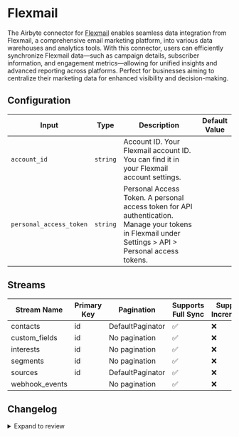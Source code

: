 # Flexmail
The Airbyte connector for [Flexmail](https://flexmail.be/) enables seamless data integration from Flexmail, a comprehensive email marketing platform, into various data warehouses and analytics tools. With this connector, users can efficiently synchronize Flexmail data—such as campaign details, subscriber information, and engagement metrics—allowing for unified insights and advanced reporting across platforms. Perfect for businesses aiming to centralize their marketing data for enhanced visibility and decision-making.

## Configuration

| Input | Type | Description | Default Value |
|-------|------|-------------|---------------|
| `account_id` | `string` | Account ID. Your Flexmail account ID. You can find it in your Flexmail account settings. |  |
| `personal_access_token` | `string` | Personal Access Token. A personal access token for API authentication. Manage your tokens in Flexmail under Settings &gt; API &gt; Personal access tokens. |  |

## Streams
| Stream Name | Primary Key | Pagination | Supports Full Sync | Supports Incremental |
|-------------|-------------|------------|---------------------|----------------------|
| contacts | id | DefaultPaginator | ✅ |  ❌  |
| custom_fields | id | No pagination | ✅ |  ❌  |
| interests | id | No pagination | ✅ |  ❌  |
| segments | id | No pagination | ✅ |  ❌  |
| sources | id | DefaultPaginator | ✅ |  ❌  |
| webhook_events |  | No pagination | ✅ |  ❌  |

## Changelog

<details>
  <summary>Expand to review</summary>

| Version          | Date              | Pull Request | Subject        |
|------------------|-------------------|--------------|----------------|
| 0.0.12 | 2025-03-01 | [54956](https://github.com/airbytehq/airbyte/pull/54956) | Update dependencies |
| 0.0.11 | 2025-02-22 | [54372](https://github.com/airbytehq/airbyte/pull/54372) | Update dependencies |
| 0.0.10 | 2025-02-15 | [53742](https://github.com/airbytehq/airbyte/pull/53742) | Update dependencies |
| 0.0.9 | 2025-02-08 | [53367](https://github.com/airbytehq/airbyte/pull/53367) | Update dependencies |
| 0.0.8 | 2025-02-01 | [52859](https://github.com/airbytehq/airbyte/pull/52859) | Update dependencies |
| 0.0.7 | 2025-01-25 | [51702](https://github.com/airbytehq/airbyte/pull/51702) | Update dependencies |
| 0.0.6 | 2025-01-11 | [51093](https://github.com/airbytehq/airbyte/pull/51093) | Update dependencies |
| 0.0.5 | 2024-12-28 | [50534](https://github.com/airbytehq/airbyte/pull/50534) | Update dependencies |
| 0.0.4 | 2024-12-21 | [50059](https://github.com/airbytehq/airbyte/pull/50059) | Update dependencies |
| 0.0.3 | 2024-12-14 | [49492](https://github.com/airbytehq/airbyte/pull/49492) | Update dependencies |
| 0.0.2 | 2024-12-12 | [49199](https://github.com/airbytehq/airbyte/pull/49199) | Update dependencies |
| 0.0.1 | 2024-11-08 | | Initial release by [@parthiv11](https://github.com/parthiv11) via Connector Builder |

</details>

